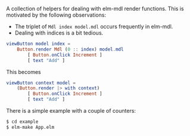 A collection of helpers for dealing with elm-mdl render functions.
This is motivated by the following observations:

- The triplet of `Mdl index model.mdl` occurs frequently in elm-mdl.
- Dealing with indices is a bit tedious.

```elm
viewButton model index =
    Button.render Mdl (0 :: index) model.mdl
        [ Button.onClick Increment ]
        [ text "Add" ]
```

This becomes

```elm
viewButton context model =
    (Button.render |> with context)
        [ Button.onClick Increment ]
        [ text "Add" ]
```

There is a simple example with a couple of counters:

```bash
$ cd example
$ elm-make App.elm
```
